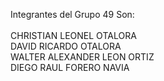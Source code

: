 Integrantes del Grupo 49 Son:
<br>
<br>
CHRISTIAN LEONEL OTALORA<br>
DAVID RICARDO OTALORA<br>
WALTER ALEXANDER LEON ORTIZ<br>
DIEGO RAUL FORERO NAVIA<br> 
